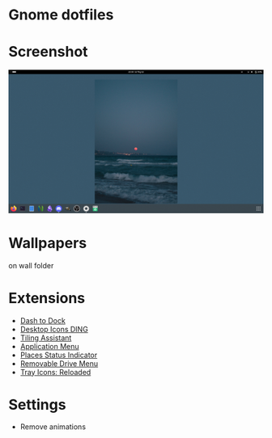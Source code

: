# Gnome dotfiles

# Screenshot
![img](screenshot.png)

# Wallpapers
on wall folder

# Extensions
- [Dash to Dock](https://extensions.gnome.org/extension/307/dash-to-dock/)
- [Desktop Icons DING](https://extensions.gnome.org/extension/2087/desktop-icons-ng-ding/)
- [Tiling Assistant](https://extensions.gnome.org/extension/3733/tiling-assistant/)
- [Application Menu](https://extensions.gnome.org/extension/6/applications-menu/)
- [Places Status Indicator](https://extensions.gnome.org/extension/8/places-status-indicator/)
- [Removable Drive Menu](https://extensions.gnome.org/extension/7/removable-drive-menu/)
- [Tray Icons: Reloaded](https://extensions.gnome.org/extension/2890/tray-icons-reloaded/)

# Settings
- Remove animations
